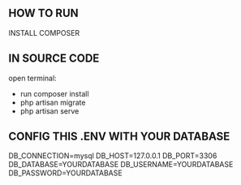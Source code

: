 
## HOW TO RUN
INSTALL COMPOSER
## IN SOURCE CODE
open terminal:
- run composer install 
- php artisan migrate
- php artisan serve

## CONFIG THIS .ENV WITH YOUR DATABASE
DB_CONNECTION=mysql
DB_HOST=127.0.0.1
DB_PORT=3306
DB_DATABASE=YOURDATABASE
DB_USERNAME=YOURDATABASE
DB_PASSWORD=YOURDATABASE


